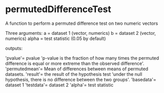 # permutedDifferenceTest
A function to perform a permuted difference test on two numeric vectors

Three arguments:
a = dataset 1 (vector, numerics)
b = dataset 2 (vector, numerics)
alpha = test statistic (0.05 by default)

outputs:

'pvalue'= pvalue 'p-value is the fraction of how many times the permuted difference is equal or more extreme than the observed difference'.
'permutedmean'= Mean of differences between means of permuted datasets.
'result'= the result of the hypothesis test 'under the null hypothesis, there is no difference between the two groups'.
'basedata'= dataset 1
'testdata'= dataset 2
'alpha'= test statistic

